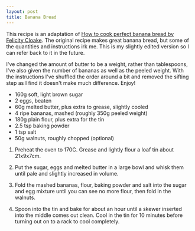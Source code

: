 ```yaml
---
layout: post
title: Banana Bread
---
```


This recipe is an adaptation of [How to cook perfect banana bread by Felicity Cloake](https://www.theguardian.com/lifeandstyle/wordofmouth/2012/aug/30/how-to-cook-perfect-banana-bread). The original recipe makes great banana bread, but some of the quantities and instructions irk me. This is my slightly edited version so I can refer back to it in the future.

I've changed the amount of butter to be a weight, rather than tablespoons, I've also given the number of bananas as well as the peeled weight. With the instructions I've shuffled the order around a bit and removed the sifting step as I find it doesn't make much difference. Enjoy!

- 160g soft, light brown sugar
- 2 eggs, beaten
- 60g melted butter, plus extra to grease, slightly cooled
- 4 ripe bananas, mashed (roughly 350g peeled weight)
- 180g plain flour, plus extra for the tin
- 2.5 tsp baking powder
- 1 tsp salt
- 50g walnuts, roughly chopped (optional)

1. Preheat the oven to 170C. Grease and lightly flour a loaf tin about 21x9x7cm.

2. Put the sugar, eggs and melted butter in a large bowl and whisk them until pale and slightly increased in volume.

3. Fold the mashed bananas, flour, baking powder and salt into the sugar and egg mixture until you can see no more flour, then fold in the walnuts.

4. Spoon into the tin and bake for about an hour until a skewer inserted into the middle comes out clean. Cool in the tin for 10 minutes before turning out on to a rack to cool completely.
